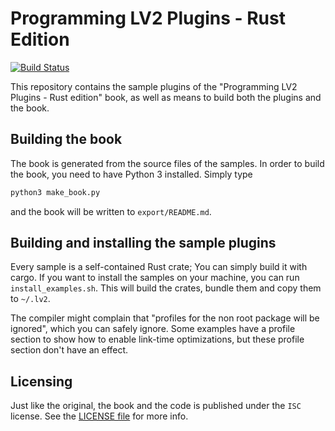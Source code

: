# Programming LV2 Plugins - Rust Edition

[![Build Status](https://travis-ci.org/Janonard/rust-lv2-book.svg?branch=master)](https://travis-ci.org/Janonard/rust-lv2-book)

This repository contains the sample plugins of the "Programming LV2 Plugins - Rust edition" book, as well as means to build both the plugins and the book.

## Building the book

The book is generated from the source files of the samples. In order to build the book, you need to have Python 3 installed. Simply type

```bash
python3 make_book.py
```

and the book will be written to `export/README.md`.

## Building and installing the sample plugins

Every sample is a self-contained Rust crate; You can simply build it with cargo. If you want to install the samples on your machine, you can run `install_examples.sh`. This will build the crates, bundle them and copy them to `~/.lv2`.

The compiler might complain that "profiles for the non root package will be ignored", which you can safely ignore. Some examples have a profile section to show how to enable link-time optimizations, but these profile section don't have an effect.

## Licensing

Just like the original, the book and the code is published under the `ISC` license. See the [LICENSE file](LICENSE.md) for more info.